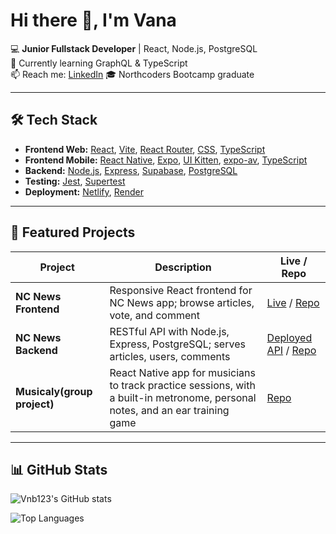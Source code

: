 # Hi there 👋, I'm Vana

💻 **Junior Fullstack Developer** | React, Node.js, PostgreSQL  
🌱 Currently learning GraphQL & TypeScript  
📫 Reach me: [LinkedIn](https://www.linkedin.com/in/vana-bigava-153270197/)
🎓 Northcoders Bootcamp graduate

---

## 🛠️ Tech Stack

- **Frontend Web:** [React](https://reactjs.org/), [Vite](https://vitejs.dev/), [React Router](https://reactrouter.com/), [CSS](https://developer.mozilla.org/en-US/docs/Web/CSS), [TypeScript](https://www.typescriptlang.org/)
- **Frontend Mobile:** [React Native](https://reactnative.dev/), [Expo](https://expo.dev/), [UI Kitten](https://akveo.github.io/react-native-ui-kitten/), [expo-av](https://docs.expo.dev/versions/latest/sdk/av/), [TypeScript](https://www.typescriptlang.org/)
- **Backend:** [Node.js](https://nodejs.org/), [Express](https://expressjs.com/), [Supabase](https://supabase.com/), [PostgreSQL](https://www.postgresql.org/)
- **Testing:** [Jest](https://jestjs.io/), [Supertest](https://www.npmjs.com/package/supertest)
- **Deployment:** [Netlify](https://www.netlify.com/), [Render](https://render.com/)

---

## 🌟 Featured Projects

| Project                     | Description                                                                                                                    | Live / Repo                                                                                        |
| --------------------------- | ------------------------------------------------------------------------------------------------------------------------------ | -------------------------------------------------------------------------------------------------- |
| **NC News Frontend**        | Responsive React frontend for NC News app; browse articles, vote, and comment                                                  | [Live](https://ncnewsvb.netlify.app) / [Repo](https://github.com/Vnb123/fe-nc-news)                |
| **NC News Backend**         | RESTful API with Node.js, Express, PostgreSQL; serves articles, users, comments                                                | [Deployed API](https://be-nc-news.onrender.com/api) / [Repo](https://github.com/Vnb123/be-nc-news) |
| **Musicaly(group project)** | React Native app for musicians to track practice sessions, with a built-in metronome, personal notes, and an ear training game | [Repo](https://github.com/Connor-North/Musicaly-Frontend)                                          |

---

## 📊 GitHub Stats

![Vnb123's GitHub stats](https://github-readme-stats.vercel.app/api?username=Vnb123&show_icons=true&theme=soft)

![Top Languages](https://github-readme-stats.vercel.app/api/top-langs/?username=Vnb123&layout=compact&theme=tokyonight)
